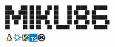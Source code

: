 ```
███    ███ ██ ██   ██ ██    ██  █████   ██████  
████  ████ ██ ██  ██  ██    ██ ██   ██ ██       
██ ████ ██ ██ █████   ██    ██  █████  ███████  
██  ██  ██ ██ ██  ██  ██    ██ ██   ██ ██    ██ 
██      ██ ██ ██   ██  ██████   █████   ██████ 
```

<img align="left" alt="Linux" width="26px" src="https://raw.githubusercontent.com/github/explore/80688e429a7d4ef2fca1e82350fe8e3517d3494d/topics/linux/linux.png" />
<img align="left" alt="Nix" width="26px" src=" https://raw.githubusercontent.com/github/explore/80688e429a7d4ef2fca1e82350fe8e3517d3494d/topics/nix/nix.png " /> 
<img align="left" alt="Vim" width="26px" src="https://raw.githubusercontent.com/github/explore/80688e429a7d4ef2fca1e82350fe8e3517d3494d/topics/vim/vim.png" />
<img align="left" alt="TypeScript" width="26px" src="https://raw.githubusercontent.com/github/explore/80688e429a7d4ef2fca1e82350fe8e3517d3494d/topics/typescript/typescript.png" />
<img align="left" alt="Rust" width="26px" src="https://raw.githubusercontent.com/github/explore/80688e429a7d4ef2fca1e82350fe8e3517d3494d/topics/rust/rust.png" />
